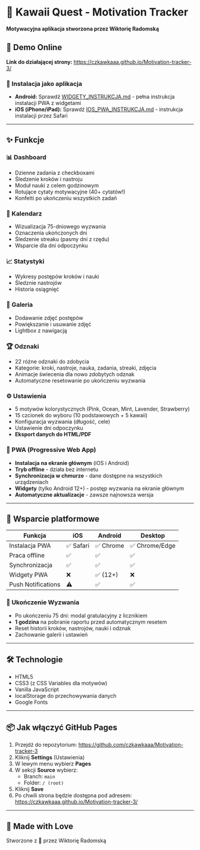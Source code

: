 # 🌸 Kawaii Quest - Motivation Tracker

**Motywacyjna aplikacja stworzona przez Wiktorię Radomską**

## 🚀 Demo Online
**Link do działającej strony:** https://czkawkaaa.github.io/Motivation-tracker-3/

### 📱 Instalacja jako aplikacja

- **Android:** Sprawdź [WIDGETY_INSTRUKCJA.md](WIDGETY_INSTRUKCJA.md) - pełna instrukcja instalacji PWA z widgetami
- **iOS (iPhone/iPad):** Sprawdź [IOS_PWA_INSTRUKCJA.md](IOS_PWA_INSTRUKCJA.md) - instrukcja instalacji przez Safari

---

## ✨ Funkcje

### 📊 Dashboard
- Dzienne zadania z checkboxami
- Śledzenie kroków i nastroju
- Moduł nauki z celem godzinowym
- Rotujące cytaty motywacyjne (40+ cytatów!)
- Konfetti po ukończeniu wszystkich zadań

### 📅 Kalendarz
- Wizualizacja 75-dniowego wyzwania
- Oznaczenia ukończonych dni
- Śledzenie streaku (pasmy dni z rzędu)
- Wsparcie dla dni odpoczynku

### 📈 Statystyki
- Wykresy postępów kroków i nauki
- Śledznie nastrojów
- Historia osiągnięć

### 📸 Galeria
- Dodawanie zdjęć postępów
- Powiększanie i usuwanie zdjęć
- Lightbox z nawigacją

### 🏆 Odznaki
- 22 różne odznaki do zdobycia
- Kategorie: kroki, nastroje, nauka, zadania, streaki, zdjęcia
- Animacje świecenia dla nowo zdobytych odznak
- Automatyczne resetowanie po ukończeniu wyzwania

### ⚙️ Ustawienia
- 5 motywów kolorystycznych (Pink, Ocean, Mint, Lavender, Strawberry)
- 15 czcionek do wyboru (10 podstawowych + 5 kawaii)
- Konfiguracja wyzwania (długość, cele)
- Ustawienie dni odpoczynku
- **Eksport danych do HTML/PDF**

### 📱 PWA (Progressive Web App)
- **Instalacja na ekranie głównym** (iOS i Android)
- **Tryb offline** - działa bez internetu
- **Synchronizacja w chmurze** - dane dostępne na wszystkich urządzeniach
- **Widgety** (tylko Android 12+) - postęp wyzwania na ekranie głównym
- **Automatyczne aktualizacje** - zawsze najnowsza wersja

---

## 📱 Wsparcie platformowe

| Funkcja | iOS | Android | Desktop |
|---------|-----|---------|---------|
| Instalacja PWA | ✅ Safari | ✅ Chrome | ✅ Chrome/Edge |
| Praca offline | ✅ | ✅ | ✅ |
| Synchronizacja | ✅ | ✅ | ✅ |
| Widgety PWA | ❌ | ✅ (12+) | ❌ |
| Push Notifications | ⚠️ | ✅ | ✅ |

### 🎯 Ukończenie Wyzwania
- Po ukończeniu 75 dni: modal gratulacyjny z licznikiem
- **1 godzina** na pobranie raportu przed automatycznym resetem
- Reset historii kroków, nastrojów, nauki i odznak
- Zachowanie galerii i ustawień

---

## 🛠️ Technologie
- HTML5
- CSS3 (z CSS Variables dla motywów)
- Vanilla JavaScript
- localStorage do przechowywania danych
- Google Fonts

---

## 📦 Jak włączyć GitHub Pages

1. Przejdź do repozytorium: https://github.com/czkawkaaa/Motivation-tracker-3
2. Kliknij **Settings** (Ustawienia)
3. W lewym menu wybierz **Pages**
4. W sekcji **Source** wybierz:
   - Branch: `main`
   - Folder: `/ (root)`
5. Kliknij **Save**
6. Po chwili strona będzie dostępna pod adresem: https://czkawkaaa.github.io/Motivation-tracker-3/

---

## 💖 Made with Love
Stworzone z 💖 przez Wiktorię Radomską
